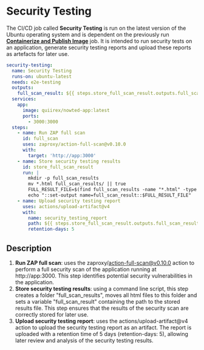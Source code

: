 # Security Testing

The CI/CD job called **Security Testing** is run on the latest version of the Ubuntu operating system and is dependent on the previously run **[Containerize and Publish Image](Containerization-and-Docker-Image-Publishing.md)** job. It is intended to run security tests on an application, generate security testing reports and upload these reports as artefacts for later use.

```yaml
security-testing:
  name: Security Testing
  runs-on: ubuntu-latest
  needs: e2e-testing
  outputs:
    full_scan_result: ${{ steps.store_full_scan_result.outputs.full_scan_result }}
  services:
    app:
      image: quiirex/nowted-app:latest
      ports:
        - 3000:3000
  steps:
    - name: Run ZAP full scan
      id: full_scan
      uses: zaproxy/action-full-scan@v0.10.0
      with:
        target: 'http://app:3000'
    - name: Store security testing results
      id: store_full_scan_result
      run: |
        mkdir -p full_scan_results
        mv *.html full_scan_results/ || true
        FULL_RESULT_FILE=$(find full_scan_results -name "*.html" -type f)
        echo "::set-output name=full_scan_result::$FULL_RESULT_FILE"
    - name: Upload security testing report
      uses: actions/upload-artifact@v4
      with:
        name: security_testing_report
        path: ${{ steps.store_full_scan_result.outputs.full_scan_result }}
        retention-days: 5
```

## Description

1. **Run ZAP full scan**: uses the zaproxy/action-full-scan@v0.10.0 action to perform a full security scan of the application running at http://app:3000. This step identifies potential security vulnerabilities in the application.
2. **Store security testing results**: using a command line script, this step creates a folder "full_scan_results", moves all html files to this folder and sets a variable "full_scan_result" containing the path to the stored results file. This step ensures that the results of the security scan are correctly stored for later use.
3. **Upload security testing report**: uses the actions/upload-artifact@v4 action to upload the security testing report as an artifact. The report is uploaded with a retention time of 5 days (retention-days: 5), allowing later review and analysis of the security testing results.